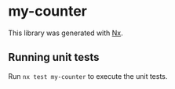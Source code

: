 # my-counter

This library was generated with [Nx](https://nx.dev).

## Running unit tests

Run `nx test my-counter` to execute the unit tests.
